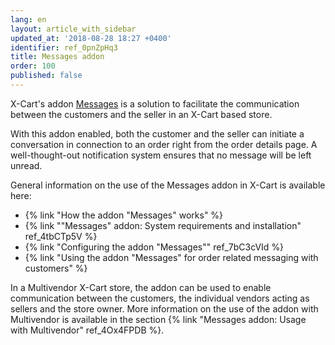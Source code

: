```yaml
---
lang: en
layout: article_with_sidebar
updated_at: '2018-08-28 18:27 +0400'
identifier: ref_0pnZpHq3
title: Messages addon
order: 100
published: false
---
```

X-Cart's addon [Messages](https://market.x-cart.com/addons/order-messages.html "Messages Module") is a solution to facilitate the communication between the customers and the seller in an X-Cart based store. 

With this addon enabled, both the customer and the seller can initiate a conversation in connection to an order right from the order details page. A well-thought-out notification system ensures that no message will be left unread.  

General information on the use of the Messages addon in X-Cart is available here:
   
   * {% link "How the addon "Messages" works"  %}
   * {% link ""Messages" addon: System requirements and installation" ref_4tbCTp5V %}
   * {% link "Configuring the addon "Messages"" ref_7bC3cVId %}
   * {% link "Using the addon "Messages" for order related messaging with customers" %}

In a Multivendor X-Cart store, the addon can be used to enable communication between the customers, the individual vendors acting as sellers and the store owner. More information on the use of the addon with Multivendor is available in the section {% link "Messages addon: Usage with Multivendor" ref_4Ox4FPDB %}.
